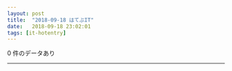```yaml
---
layout: post
title:  "2018-09-18 はてぶIT"
date:   2018-09-18 23:02:01
tags: [it-hotentry]
---
```

0 件のデータあり

<hr>
